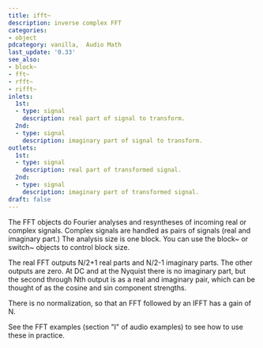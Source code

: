 ```yaml
---
title: ifft~
description: inverse complex FFT
categories:
- object
pdcategory: vanilla,  Audio Math
last_update: '0.33'
see_also:
- block~
- fft~
- rfft~
- rifft~
inlets:
  1st:
  - type: signal
    description: real part of signal to transform.
  2nd:
  - type: signal
    description: imaginary part of signal to transform.
outlets:
  1st:
  - type: signal
    description: real part of transformed signal.
  2nd:
  - type: signal
    description: imaginary part of transformed signal.
draft: false
---
```

The FFT objects do Fourier analyses and resyntheses of incoming real or complex signals. Complex signals are handled as pairs of signals (real and imaginary part.) The analysis size is one block. You can use the block~ or switch~ objects to control block size.

The real FFT outputs N/2+1 real parts and N/2-1 imaginary parts. The other outputs are zero. At DC and at the Nyquist there is no imaginary part, but the second through Nth output is as a real and imaginary pair, which can be thought of as the cosine and sin component strengths.

There is no normalization, so that an FFT followed by an IFFT has a gain of N.

See the FFT examples (section "I" of audio examples) to see how to use these in practice.
